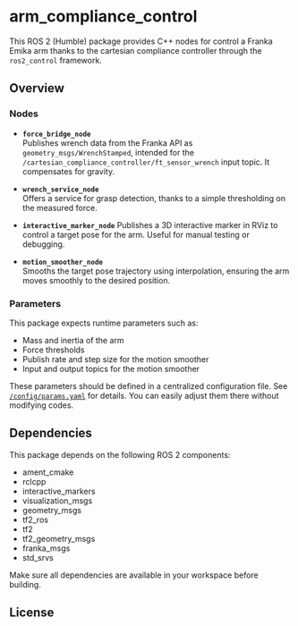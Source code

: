 # arm_compliance_control

This ROS 2 (Humble) package provides C++ nodes for control a Franka Emika arm thanks to the cartesian compliance controller through the `ros2_control` framework.

## Overview

### Nodes

- **`force_bridge_node`**  
  Publishes wrench data from the Franka API as `geometry_msgs/WrenchStamped`, intended for the `/cartesian_compliance_controller/ft_sensor_wrench` input topic. It compensates for gravity.

- **`wrench_service_node`**  
  Offers a service for grasp detection, thanks to a simple thresholding on the measured force.

- **`interactive_marker_node`**
  Publishes a 3D interactive marker in RViz to control a target pose for the arm. Useful for manual testing or debugging.

- **`motion_smoother_node`**  
  Smooths the target pose trajectory using interpolation, ensuring the arm moves smoothly to the desired position.

### Parameters

This package expects runtime parameters such as:
- Mass and inertia of the arm
- Force thresholds
- Publish rate and step size for the motion smoother
- Input and output topics for the motion smoother

These parameters should be defined in a centralized configuration file. See [`/config/params.yaml`](TODO) for details.
You can easily adjust them there without modifying codes.


## Dependencies

This package depends on the following ROS 2 components:

- ament_cmake
- rclcpp
- interactive_markers
- visualization_msgs
- geometry_msgs
- tf2_ros
- tf2
- tf2_geometry_msgs
- franka_msgs
- std_srvs

Make sure all dependencies are available in your workspace before building.

## License

